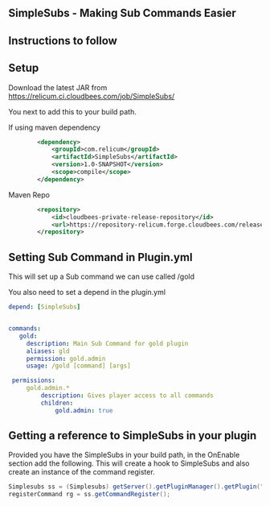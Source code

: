 SimpleSubs - Making Sub Commands Easier
------------------

Instructions to follow
---

Setup
---
Download the latest JAR from https://relicum.ci.cloudbees.com/job/SimpleSubs/

You next to add this to your build path.

If using maven dependency

```xml
        <dependency>
            <groupId>com.relicum</groupId>
            <artifactId>SimpleSubs</artifactId>
            <version>1.0-SNAPSHOT</version>
            <scope>compile</scope>
        </dependency>
```

Maven Repo

```xml
        <repository>
            <id>cloudbees-private-release-repository</id>
            <url>https://repository-relicum.forge.cloudbees.com/release/</url>
        </repository>
```

Setting Sub Command in Plugin.yml
----

This will set up a Sub command we can use called /gold

You also need to set a depend in the plugin.yml

```yml
depend: [SimpleSubs]


commands:
   gold:
     description: Main Sub Command for gold plugin
     aliases: gld
     permission: gold.admin
     usage: /gold [command] [args]

 permissions:
     gold.admin.*
         description: Gives player access to all commands
         children:
             gold.admin: true
```

Getting a reference to SimpleSubs in your plugin
---

Provided you have the SimpleSubs in your build path, in the OnEnable section add the following.
This will create a hook to SimpleSubs and also create an instance of the command register.

```java
Simplesubs ss = (Simplesubs) getServer().getPluginManager().getPlugin("SimpleSubs");
registerCommand rg = ss.getCommandRegister();
```

